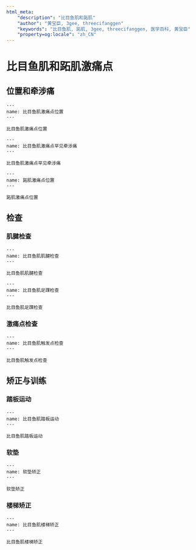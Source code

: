```yaml
---
html_meta:
    "description": "比目鱼肌和跖肌"
    "author": "黄宝臣, 3gee, threecifanggen"
    "keywords": "比目鱼肌, 跖肌, 3gee, threecifanggen, 医学百科, 黄宝臣"
    "property=og:locale": "zh_CN"
---
```

# 比目鱼肌和跖肌激痛点

## 位置和牵涉痛

```{figure} /_static/img/2022-01-31-13-57-19.png
---
name: 比目鱼肌激痛点位置
---

比目鱼肌激痛点位置
```

```{figure} /_static/img/2022-01-31-13-57-55.png
---
name: 比目鱼肌激痛点罕见牵涉痛
---

比目鱼肌激痛点罕见牵涉痛
```

```{figure} /_static/img/2022-01-31-13-58-32.png
---
name: 跖肌激痛点位置
---

跖肌激痛点位置
```

## 检查

### 肌腱检查

```{figure} /_static/img/2022-01-31-13-59-29.png
---
name: 比目鱼肌肌腱检查
---

比目鱼肌肌腱检查
```

```{figure} /_static/img/2022-01-31-14-00-23.png
---
name: 比目鱼肌足踝检查
---

比目鱼肌足踝检查
```

### 激痛点检查

```{figure} /_static/img/2022-01-31-14-00-54.png
---
name: 比目鱼肌触发点检查
---

比目鱼肌触发点检查
```

## 矫正与训练

### 踏板运动

```{figure} /_static/img/2022-01-31-14-01-49.png
---
name: 比目鱼肌踏板运动
---

比目鱼肌踏板运动
```

### 软垫

```{figure} /_static/img/2022-01-31-14-02-41.png
---
name: 软垫矫正
---

软垫矫正
```

### 楼梯矫正

```{figure} /_static/img/2022-01-31-14-03-18.png
---
name: 比目鱼肌楼梯矫正
---

比目鱼肌楼梯矫正
```